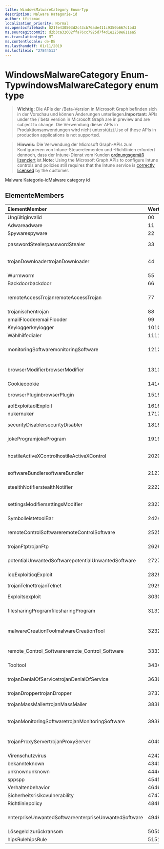 ```yaml
---
title: WindowsMalwareCategory Enum-Typ
description: Malware Kategorie-id
author: tfitzmac
localization_priority: Normal
ms.openlocfilehash: 021fe430503d2c43cb76ade411c9350b667c1bd3
ms.sourcegitcommit: d2b3ca32602ffa76cc7925d7f4d1e2258e611ea5
ms.translationtype: MT
ms.contentlocale: de-DE
ms.lasthandoff: 01/11/2019
ms.locfileid: "27844513"
---
```

# <a name="windowsmalwarecategory-enum-type"></a><span data-ttu-id="23092-103">WindowsMalwareCategory Enum-Typ</span><span class="sxs-lookup"><span data-stu-id="23092-103">windowsMalwareCategory enum type</span></span>

> <span data-ttu-id="23092-104">**Wichtig:** Die APIs der /Beta-Version in Microsoft Graph befinden sich in der Vorschau und können Änderungen unterliegen.</span><span class="sxs-lookup"><span data-stu-id="23092-104">**Important:** APIs under the / beta version in Microsoft Graph are in preview and are subject to change.</span></span> <span data-ttu-id="23092-105">Die Verwendung dieser APIs in Produktionsanwendungen wird nicht unterstützt.</span><span class="sxs-lookup"><span data-stu-id="23092-105">Use of these APIs in production applications is not supported.</span></span>

> <span data-ttu-id="23092-106">**Hinweis:** Die Verwendung der Microsoft Graph-APIs zum Konfigurieren von Intune-Steuerelementen und -Richtlinien erfordert dennoch, dass der Intune-Dienst vom Kunden [ordnungsgemäß lizenziert](https://go.microsoft.com/fwlink/?linkid=839381) ist.</span><span class="sxs-lookup"><span data-stu-id="23092-106">**Note:** Using the Microsoft Graph APIs to configure Intune controls and policies still requires that the Intune service is [correctly licensed](https://go.microsoft.com/fwlink/?linkid=839381) by the customer.</span></span>

<span data-ttu-id="23092-107">Malware Kategorie-id</span><span class="sxs-lookup"><span data-stu-id="23092-107">Malware category id</span></span>
## <a name="members"></a><span data-ttu-id="23092-108">Elemente</span><span class="sxs-lookup"><span data-stu-id="23092-108">Members</span></span>
|<span data-ttu-id="23092-109">Element</span><span class="sxs-lookup"><span data-stu-id="23092-109">Member</span></span>|<span data-ttu-id="23092-110">Wert</span><span class="sxs-lookup"><span data-stu-id="23092-110">Value</span></span>|<span data-ttu-id="23092-111">Beschreibung</span><span class="sxs-lookup"><span data-stu-id="23092-111">Description</span></span>|
|:---|:---|:---|
|<span data-ttu-id="23092-112">Ungültig</span><span class="sxs-lookup"><span data-stu-id="23092-112">invalid</span></span>|<span data-ttu-id="23092-113">0</span><span class="sxs-lookup"><span data-stu-id="23092-113">0</span></span>|<span data-ttu-id="23092-114">Ungültig</span><span class="sxs-lookup"><span data-stu-id="23092-114">Invalid</span></span>|
|<span data-ttu-id="23092-115">Adware</span><span class="sxs-lookup"><span data-stu-id="23092-115">adware</span></span>|<span data-ttu-id="23092-116">1</span><span class="sxs-lookup"><span data-stu-id="23092-116">1</span></span>|<span data-ttu-id="23092-117">Adware</span><span class="sxs-lookup"><span data-stu-id="23092-117">Adware</span></span>|
|<span data-ttu-id="23092-118">Spyware</span><span class="sxs-lookup"><span data-stu-id="23092-118">spyware</span></span>|<span data-ttu-id="23092-119">2</span><span class="sxs-lookup"><span data-stu-id="23092-119">2</span></span>|<span data-ttu-id="23092-120">Spyware</span><span class="sxs-lookup"><span data-stu-id="23092-120">Spyware</span></span>|
|<span data-ttu-id="23092-121">passwordStealer</span><span class="sxs-lookup"><span data-stu-id="23092-121">passwordStealer</span></span>|<span data-ttu-id="23092-122">3</span><span class="sxs-lookup"><span data-stu-id="23092-122">3</span></span>|<span data-ttu-id="23092-123">"Password Stealer"</span><span class="sxs-lookup"><span data-stu-id="23092-123">Password stealer</span></span>|
|<span data-ttu-id="23092-124">trojanDownloader</span><span class="sxs-lookup"><span data-stu-id="23092-124">trojanDownloader</span></span>|<span data-ttu-id="23092-125">4</span><span class="sxs-lookup"><span data-stu-id="23092-125">4</span></span>|<span data-ttu-id="23092-126">Trojanischen downloader</span><span class="sxs-lookup"><span data-stu-id="23092-126">Trojan downloader</span></span>|
|<span data-ttu-id="23092-127">Wurm</span><span class="sxs-lookup"><span data-stu-id="23092-127">worm</span></span>|<span data-ttu-id="23092-128">5</span><span class="sxs-lookup"><span data-stu-id="23092-128">5</span></span>|<span data-ttu-id="23092-129">Wurm</span><span class="sxs-lookup"><span data-stu-id="23092-129">Worm</span></span>|
|<span data-ttu-id="23092-130">Backdoor</span><span class="sxs-lookup"><span data-stu-id="23092-130">backdoor</span></span>|<span data-ttu-id="23092-131">6</span><span class="sxs-lookup"><span data-stu-id="23092-131">6</span></span>|<span data-ttu-id="23092-132">Backdoor</span><span class="sxs-lookup"><span data-stu-id="23092-132">Backdoor</span></span>|
|<span data-ttu-id="23092-133">remoteAccessTrojan</span><span class="sxs-lookup"><span data-stu-id="23092-133">remoteAccessTrojan</span></span>|<span data-ttu-id="23092-134">7</span><span class="sxs-lookup"><span data-stu-id="23092-134">7</span></span>|<span data-ttu-id="23092-135">Remotezugriff trojanischen</span><span class="sxs-lookup"><span data-stu-id="23092-135">Remote access Trojan</span></span>|
|<span data-ttu-id="23092-136">trojanischen</span><span class="sxs-lookup"><span data-stu-id="23092-136">trojan</span></span>|<span data-ttu-id="23092-137">8</span><span class="sxs-lookup"><span data-stu-id="23092-137">8</span></span>|<span data-ttu-id="23092-138">Trojanischen</span><span class="sxs-lookup"><span data-stu-id="23092-138">Trojan</span></span>|
|<span data-ttu-id="23092-139">emailFlooder</span><span class="sxs-lookup"><span data-stu-id="23092-139">emailFlooder</span></span>|<span data-ttu-id="23092-140">9</span><span class="sxs-lookup"><span data-stu-id="23092-140">9</span></span>|<span data-ttu-id="23092-141">E-Mail-flooder</span><span class="sxs-lookup"><span data-stu-id="23092-141">Email flooder</span></span>|
|<span data-ttu-id="23092-142">Keylogger</span><span class="sxs-lookup"><span data-stu-id="23092-142">keylogger</span></span>|<span data-ttu-id="23092-143">10</span><span class="sxs-lookup"><span data-stu-id="23092-143">10</span></span>|<span data-ttu-id="23092-144">Keylogger</span><span class="sxs-lookup"><span data-stu-id="23092-144">Keylogger</span></span>|
|<span data-ttu-id="23092-145">Wählhilfe</span><span class="sxs-lookup"><span data-stu-id="23092-145">dialer</span></span>|<span data-ttu-id="23092-146">11</span><span class="sxs-lookup"><span data-stu-id="23092-146">11</span></span>|<span data-ttu-id="23092-147">Wählhilfe</span><span class="sxs-lookup"><span data-stu-id="23092-147">Dialer</span></span>|
|<span data-ttu-id="23092-148">monitoringSoftware</span><span class="sxs-lookup"><span data-stu-id="23092-148">monitoringSoftware</span></span>|<span data-ttu-id="23092-149">12</span><span class="sxs-lookup"><span data-stu-id="23092-149">12</span></span>|<span data-ttu-id="23092-150">Software für die Überwachung</span><span class="sxs-lookup"><span data-stu-id="23092-150">Monitoring software</span></span>|
|<span data-ttu-id="23092-151">browserModifier</span><span class="sxs-lookup"><span data-stu-id="23092-151">browserModifier</span></span>|<span data-ttu-id="23092-152">13</span><span class="sxs-lookup"><span data-stu-id="23092-152">13</span></span>|<span data-ttu-id="23092-153">Browser-Modifizierer</span><span class="sxs-lookup"><span data-stu-id="23092-153">Browser modifier</span></span>|
|<span data-ttu-id="23092-154">Cookie</span><span class="sxs-lookup"><span data-stu-id="23092-154">cookie</span></span>|<span data-ttu-id="23092-155">14</span><span class="sxs-lookup"><span data-stu-id="23092-155">14</span></span>|<span data-ttu-id="23092-156">Cookie</span><span class="sxs-lookup"><span data-stu-id="23092-156">Cookie</span></span>|
|<span data-ttu-id="23092-157">browserPlugin</span><span class="sxs-lookup"><span data-stu-id="23092-157">browserPlugin</span></span>|<span data-ttu-id="23092-158">15</span><span class="sxs-lookup"><span data-stu-id="23092-158">15</span></span>|<span data-ttu-id="23092-159">Browser-Plug-in</span><span class="sxs-lookup"><span data-stu-id="23092-159">Browser plugin</span></span>|
|<span data-ttu-id="23092-160">aolExploit</span><span class="sxs-lookup"><span data-stu-id="23092-160">aolExploit</span></span>|<span data-ttu-id="23092-161">16</span><span class="sxs-lookup"><span data-stu-id="23092-161">16</span></span>|<span data-ttu-id="23092-162">AOL-Exploits</span><span class="sxs-lookup"><span data-stu-id="23092-162">AOL exploit</span></span>|
|<span data-ttu-id="23092-163">nuker</span><span class="sxs-lookup"><span data-stu-id="23092-163">nuker</span></span>|<span data-ttu-id="23092-164">17</span><span class="sxs-lookup"><span data-stu-id="23092-164">17</span></span>|<span data-ttu-id="23092-165">Nuker</span><span class="sxs-lookup"><span data-stu-id="23092-165">Nuker</span></span>|
|<span data-ttu-id="23092-166">securityDisabler</span><span class="sxs-lookup"><span data-stu-id="23092-166">securityDisabler</span></span>|<span data-ttu-id="23092-167">18</span><span class="sxs-lookup"><span data-stu-id="23092-167">18</span></span>|<span data-ttu-id="23092-168">Einschränkt und Sicherheit</span><span class="sxs-lookup"><span data-stu-id="23092-168">Security disabler</span></span>|
|<span data-ttu-id="23092-169">jokeProgram</span><span class="sxs-lookup"><span data-stu-id="23092-169">jokeProgram</span></span>|<span data-ttu-id="23092-170">19</span><span class="sxs-lookup"><span data-stu-id="23092-170">19</span></span>|<span data-ttu-id="23092-171">Scherzprogramm</span><span class="sxs-lookup"><span data-stu-id="23092-171">Joke program</span></span>|
|<span data-ttu-id="23092-172">hostileActiveXControl</span><span class="sxs-lookup"><span data-stu-id="23092-172">hostileActiveXControl</span></span>|<span data-ttu-id="23092-173">20</span><span class="sxs-lookup"><span data-stu-id="23092-173">20</span></span>|<span data-ttu-id="23092-174">Schädlichen ActiveX-Steuerelement</span><span class="sxs-lookup"><span data-stu-id="23092-174">Hostile ActiveX control</span></span>|
|<span data-ttu-id="23092-175">softwareBundler</span><span class="sxs-lookup"><span data-stu-id="23092-175">softwareBundler</span></span>|<span data-ttu-id="23092-176">21</span><span class="sxs-lookup"><span data-stu-id="23092-176">21</span></span>|<span data-ttu-id="23092-177">Software bundler</span><span class="sxs-lookup"><span data-stu-id="23092-177">Software bundler</span></span>|
|<span data-ttu-id="23092-178">stealthNotifier</span><span class="sxs-lookup"><span data-stu-id="23092-178">stealthNotifier</span></span>|<span data-ttu-id="23092-179">22</span><span class="sxs-lookup"><span data-stu-id="23092-179">22</span></span>|<span data-ttu-id="23092-180">Stealth Modifizierer</span><span class="sxs-lookup"><span data-stu-id="23092-180">Stealth modifier</span></span>|
|<span data-ttu-id="23092-181">settingsModifier</span><span class="sxs-lookup"><span data-stu-id="23092-181">settingsModifier</span></span>|<span data-ttu-id="23092-182">23</span><span class="sxs-lookup"><span data-stu-id="23092-182">23</span></span>|<span data-ttu-id="23092-183">Einstellungen Modifizierer</span><span class="sxs-lookup"><span data-stu-id="23092-183">Settings modifier</span></span>|
|<span data-ttu-id="23092-184">Symbolleiste</span><span class="sxs-lookup"><span data-stu-id="23092-184">toolBar</span></span>|<span data-ttu-id="23092-185">24</span><span class="sxs-lookup"><span data-stu-id="23092-185">24</span></span>|<span data-ttu-id="23092-186">Symbolleiste</span><span class="sxs-lookup"><span data-stu-id="23092-186">Toolbar</span></span>|
|<span data-ttu-id="23092-187">remoteControlSoftware</span><span class="sxs-lookup"><span data-stu-id="23092-187">remoteControlSoftware</span></span>|<span data-ttu-id="23092-188">25</span><span class="sxs-lookup"><span data-stu-id="23092-188">25</span></span>|<span data-ttu-id="23092-189">Remotesteuerung software</span><span class="sxs-lookup"><span data-stu-id="23092-189">Remote control software</span></span>|
|<span data-ttu-id="23092-190">trojanFtp</span><span class="sxs-lookup"><span data-stu-id="23092-190">trojanFtp</span></span>|<span data-ttu-id="23092-191">26</span><span class="sxs-lookup"><span data-stu-id="23092-191">26</span></span>|<span data-ttu-id="23092-192">Trojanischen FTP</span><span class="sxs-lookup"><span data-stu-id="23092-192">Trojan FTP</span></span>|
|<span data-ttu-id="23092-193">potentialUnwantedSoftware</span><span class="sxs-lookup"><span data-stu-id="23092-193">potentialUnwantedSoftware</span></span>|<span data-ttu-id="23092-194">27</span><span class="sxs-lookup"><span data-stu-id="23092-194">27</span></span>|<span data-ttu-id="23092-195">Potenzielle unerwünschter software</span><span class="sxs-lookup"><span data-stu-id="23092-195">Potential unwanted software</span></span>|
|<span data-ttu-id="23092-196">icqExploit</span><span class="sxs-lookup"><span data-stu-id="23092-196">icqExploit</span></span>|<span data-ttu-id="23092-197">28</span><span class="sxs-lookup"><span data-stu-id="23092-197">28</span></span>|<span data-ttu-id="23092-198">ICQ-Exploits</span><span class="sxs-lookup"><span data-stu-id="23092-198">ICQ exploit</span></span>|
|<span data-ttu-id="23092-199">trojanTelnet</span><span class="sxs-lookup"><span data-stu-id="23092-199">trojanTelnet</span></span>|<span data-ttu-id="23092-200">29</span><span class="sxs-lookup"><span data-stu-id="23092-200">29</span></span>|<span data-ttu-id="23092-201">Trojanischen telnet</span><span class="sxs-lookup"><span data-stu-id="23092-201">Trojan telnet</span></span>|
|<span data-ttu-id="23092-202">Exploits</span><span class="sxs-lookup"><span data-stu-id="23092-202">exploit</span></span>|<span data-ttu-id="23092-203">30</span><span class="sxs-lookup"><span data-stu-id="23092-203">30</span></span>|<span data-ttu-id="23092-204">Exploits</span><span class="sxs-lookup"><span data-stu-id="23092-204">Exploit</span></span>|
|<span data-ttu-id="23092-205">filesharingProgram</span><span class="sxs-lookup"><span data-stu-id="23092-205">filesharingProgram</span></span>|<span data-ttu-id="23092-206">31</span><span class="sxs-lookup"><span data-stu-id="23092-206">31</span></span>|<span data-ttu-id="23092-207">Datei-sharing-Programm</span><span class="sxs-lookup"><span data-stu-id="23092-207">File sharing program</span></span>|
|<span data-ttu-id="23092-208">malwareCreationTool</span><span class="sxs-lookup"><span data-stu-id="23092-208">malwareCreationTool</span></span>|<span data-ttu-id="23092-209">32</span><span class="sxs-lookup"><span data-stu-id="23092-209">32</span></span>|<span data-ttu-id="23092-210">Tool zum Erstellen von Schadsoftware</span><span class="sxs-lookup"><span data-stu-id="23092-210">Malware creation tool</span></span>|
|<span data-ttu-id="23092-211">remote_Control_Software</span><span class="sxs-lookup"><span data-stu-id="23092-211">remote_Control_Software</span></span>|<span data-ttu-id="23092-212">33</span><span class="sxs-lookup"><span data-stu-id="23092-212">33</span></span>|<span data-ttu-id="23092-213">Remotesteuerung software</span><span class="sxs-lookup"><span data-stu-id="23092-213">Remote control software</span></span>|
|<span data-ttu-id="23092-214">Tool</span><span class="sxs-lookup"><span data-stu-id="23092-214">tool</span></span>|<span data-ttu-id="23092-215">34</span><span class="sxs-lookup"><span data-stu-id="23092-215">34</span></span>|<span data-ttu-id="23092-216">Tool</span><span class="sxs-lookup"><span data-stu-id="23092-216">Tool</span></span>|
|<span data-ttu-id="23092-217">trojanDenialOfService</span><span class="sxs-lookup"><span data-stu-id="23092-217">trojanDenialOfService</span></span>|<span data-ttu-id="23092-218">36</span><span class="sxs-lookup"><span data-stu-id="23092-218">36</span></span>|<span data-ttu-id="23092-219">Trojanischen Denial-of-service</span><span class="sxs-lookup"><span data-stu-id="23092-219">Trojan denial of service</span></span>|
|<span data-ttu-id="23092-220">trojanDropper</span><span class="sxs-lookup"><span data-stu-id="23092-220">trojanDropper</span></span>|<span data-ttu-id="23092-221">37</span><span class="sxs-lookup"><span data-stu-id="23092-221">37</span></span>|<span data-ttu-id="23092-222">Trojaner</span><span class="sxs-lookup"><span data-stu-id="23092-222">Trojan dropper</span></span>|
|<span data-ttu-id="23092-223">trojanMassMailer</span><span class="sxs-lookup"><span data-stu-id="23092-223">trojanMassMailer</span></span>|<span data-ttu-id="23092-224">38</span><span class="sxs-lookup"><span data-stu-id="23092-224">38</span></span>|<span data-ttu-id="23092-225">Trojanischen Masse mailer</span><span class="sxs-lookup"><span data-stu-id="23092-225">Trojan mass mailer</span></span>|
|<span data-ttu-id="23092-226">trojanMonitoringSoftware</span><span class="sxs-lookup"><span data-stu-id="23092-226">trojanMonitoringSoftware</span></span>|<span data-ttu-id="23092-227">39</span><span class="sxs-lookup"><span data-stu-id="23092-227">39</span></span>|<span data-ttu-id="23092-228">Trojanischen Software für die Überwachung</span><span class="sxs-lookup"><span data-stu-id="23092-228">Trojan monitoring software</span></span>|
|<span data-ttu-id="23092-229">trojanProxyServer</span><span class="sxs-lookup"><span data-stu-id="23092-229">trojanProxyServer</span></span>|<span data-ttu-id="23092-230">40</span><span class="sxs-lookup"><span data-stu-id="23092-230">40</span></span>|<span data-ttu-id="23092-231">Trojanischen Proxyserver</span><span class="sxs-lookup"><span data-stu-id="23092-231">Trojan proxy server</span></span>|
|<span data-ttu-id="23092-232">Virenschutz</span><span class="sxs-lookup"><span data-stu-id="23092-232">virus</span></span>|<span data-ttu-id="23092-233">42</span><span class="sxs-lookup"><span data-stu-id="23092-233">42</span></span>|<span data-ttu-id="23092-234">Virenschutz</span><span class="sxs-lookup"><span data-stu-id="23092-234">Virus</span></span>|
|<span data-ttu-id="23092-235">bekannte</span><span class="sxs-lookup"><span data-stu-id="23092-235">known</span></span>|<span data-ttu-id="23092-236">43</span><span class="sxs-lookup"><span data-stu-id="23092-236">43</span></span>|<span data-ttu-id="23092-237">Bekannte</span><span class="sxs-lookup"><span data-stu-id="23092-237">Known</span></span>|
|<span data-ttu-id="23092-238">unknown</span><span class="sxs-lookup"><span data-stu-id="23092-238">unknown</span></span>|<span data-ttu-id="23092-239">44</span><span class="sxs-lookup"><span data-stu-id="23092-239">44</span></span>|<span data-ttu-id="23092-240">Unbekannt</span><span class="sxs-lookup"><span data-stu-id="23092-240">Unknown</span></span>|
|<span data-ttu-id="23092-241">spp</span><span class="sxs-lookup"><span data-stu-id="23092-241">spp</span></span>|<span data-ttu-id="23092-242">45</span><span class="sxs-lookup"><span data-stu-id="23092-242">45</span></span>|<span data-ttu-id="23092-243">SPP</span><span class="sxs-lookup"><span data-stu-id="23092-243">SPP</span></span>|
|<span data-ttu-id="23092-244">Verhalten</span><span class="sxs-lookup"><span data-stu-id="23092-244">behavior</span></span>|<span data-ttu-id="23092-245">46</span><span class="sxs-lookup"><span data-stu-id="23092-245">46</span></span>|<span data-ttu-id="23092-246">Verhalten</span><span class="sxs-lookup"><span data-stu-id="23092-246">Behavior</span></span>|
|<span data-ttu-id="23092-247">Sicherheitsrisiko</span><span class="sxs-lookup"><span data-stu-id="23092-247">vulnerability</span></span>|<span data-ttu-id="23092-248">47</span><span class="sxs-lookup"><span data-stu-id="23092-248">47</span></span>|<span data-ttu-id="23092-249">Sicherheitsrisiko</span><span class="sxs-lookup"><span data-stu-id="23092-249">Vulnerability</span></span>|
|<span data-ttu-id="23092-250">Richtlinie</span><span class="sxs-lookup"><span data-stu-id="23092-250">policy</span></span>|<span data-ttu-id="23092-251">48</span><span class="sxs-lookup"><span data-stu-id="23092-251">48</span></span>|<span data-ttu-id="23092-252">Richtlinie</span><span class="sxs-lookup"><span data-stu-id="23092-252">Policy</span></span>|
|<span data-ttu-id="23092-253">enterpriseUnwantedSoftware</span><span class="sxs-lookup"><span data-stu-id="23092-253">enterpriseUnwantedSoftware</span></span>|<span data-ttu-id="23092-254">49</span><span class="sxs-lookup"><span data-stu-id="23092-254">49</span></span>|<span data-ttu-id="23092-255">Enterprise unerwünschter Software</span><span class="sxs-lookup"><span data-stu-id="23092-255">Enterprise Unwanted Software</span></span>|
|<span data-ttu-id="23092-256">Lösegeld zurück</span><span class="sxs-lookup"><span data-stu-id="23092-256">ransom</span></span>|<span data-ttu-id="23092-257">50</span><span class="sxs-lookup"><span data-stu-id="23092-257">50</span></span>|<span data-ttu-id="23092-258">Lösegeld zurück</span><span class="sxs-lookup"><span data-stu-id="23092-258">Ransom</span></span>|
|<span data-ttu-id="23092-259">hipsRule</span><span class="sxs-lookup"><span data-stu-id="23092-259">hipsRule</span></span>|<span data-ttu-id="23092-260">51</span><span class="sxs-lookup"><span data-stu-id="23092-260">51</span></span>|<span data-ttu-id="23092-261">HIPS-Regel</span><span class="sxs-lookup"><span data-stu-id="23092-261">HIPS Rule</span></span>|





